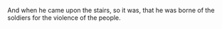 And when he came upon the stairs, so it was, that he was borne of the soldiers for the violence of the people.
